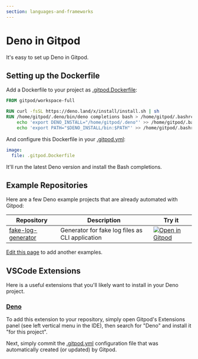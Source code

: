 ```yaml
---
section: languages-and-frameworks
---
```


# Deno in Gitpod

It's easy to set up Deno in Gitpod.

## Setting up the Dockerfile

Add a Dockerfile to your project as [.gitpod.Dockerfile](https://www.gitpod.io/docs/config-docker/):

```Dockerfile
FROM gitpod/workspace-full

RUN curl -fsSL https://deno.land/x/install/install.sh | sh
RUN /home/gitpod/.deno/bin/deno completions bash > /home/gitpod/.bashrc.d/90-deno && \
    echo 'export DENO_INSTALL="/home/gitpod/.deno"' >> /home/gitpod/.bashrc.d/90-deno && \
    echo 'export PATH="$DENO_INSTALL/bin:$PATH"' >> /home/gitpod/.bashrc.d/90-deno
```

And configure this Dockerfile in your [.gitpod.yml](https://www.gitpod.io/docs/config-gitpod-file/):

```YAML
image:
  file: .gitpod.Dockerfile
```

It'll run the latest Deno version and install the Bash completions.

## Example Repositories

Here are a few Deno example projects that are already automated with Gitpod:

<div class="table-container">

| Repository                                                         | Description                                     | Try it                                                                                                                            |
| ------------------------------------------------------------------ | ----------------------------------------------- | --------------------------------------------------------------------------------------------------------------------------------- |
| [fake-log-generator](https://github.com/fknipp/fake-log-generator) | Generator for fake log files as CLI application | [![Open in Gitpod](https://gitpod.io/button/open-in-gitpod.svg)](https://gitpod.io/#https://github.com/fknipp/fake-log-generator) |

</div>

[Edit this page](https://github.com/gitpod-io/website/edit/master/src/docs/languages/deno.md) to add another examples.

## VSCode Extensions

Here is a useful extensions that you'll likely want to install in your Deno project.

### [Deno](https://marketplace.visualstudio.com/items?itemName=denoland.vscode-deno)

To add this extension to your repository, simply open Gitpod's Extensions panel (see left vertical menu in the IDE), then search for "Deno" and install it "for this project".

Next, simply commit the [.gitpod.yml](https://www.gitpod.io/docs/config-gitpod-file/) configuration file that was automatically created (or updated) by Gitpod.
